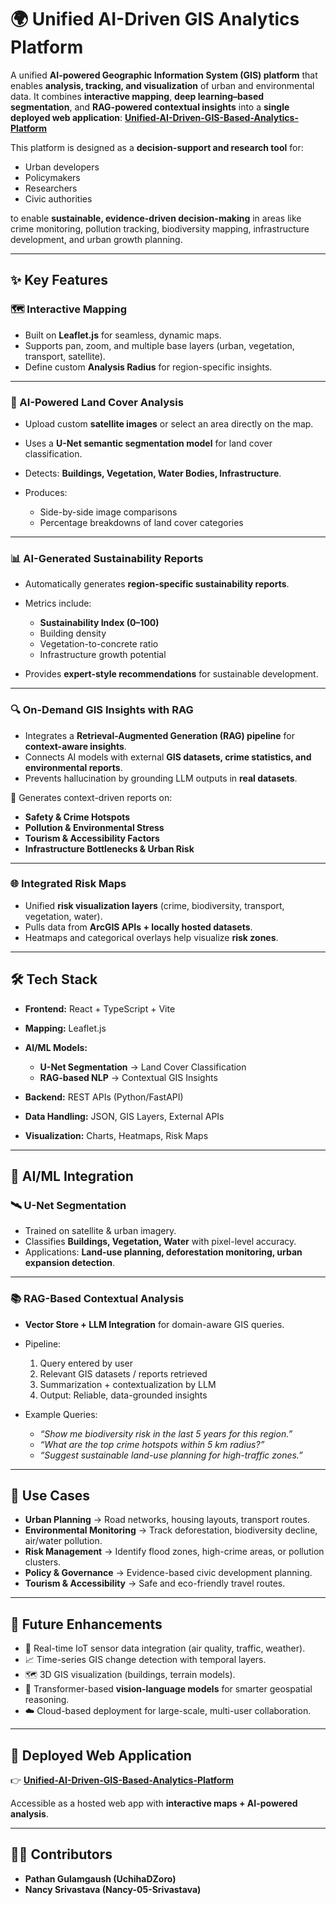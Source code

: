 # 🌍 Unified AI-Driven GIS Analytics Platform

A unified **AI-powered Geographic Information System (GIS) platform** that enables **analysis, tracking, and visualization** of urban and environmental data.
It combines **interactive mapping**, **deep learning–based segmentation**, and **RAG-powered contextual insights** into a **single deployed web application**:
**[Unified-AI-Driven-GIS-Based-Analytics-Platform](#)**

This platform is designed as a **decision-support and research tool** for:

* Urban developers
* Policymakers
* Researchers
* Civic authorities

to enable **sustainable, evidence-driven decision-making** in areas like crime monitoring, pollution tracking, biodiversity mapping, infrastructure development, and urban growth planning.

---

## ✨ Key Features

### 🗺️ Interactive Mapping

* Built on **Leaflet.js** for seamless, dynamic maps.
* Supports pan, zoom, and multiple base layers (urban, vegetation, transport, satellite).
* Define custom **Analysis Radius** for region-specific insights.

---

### 🤖 AI-Powered Land Cover Analysis

* Upload custom **satellite images** or select an area directly on the map.
* Uses a **U-Net semantic segmentation model** for land cover classification.
* Detects: **Buildings, Vegetation, Water Bodies, Infrastructure**.
* Produces:

  * Side-by-side image comparisons
  * Percentage breakdowns of land cover categories

---

### 📊 AI-Generated Sustainability Reports

* Automatically generates **region-specific sustainability reports**.

* Metrics include:

  * **Sustainability Index (0–100)**
  * Building density
  * Vegetation-to-concrete ratio
  * Infrastructure growth potential

* Provides **expert-style recommendations** for sustainable development.

---

### 🔍 On-Demand GIS Insights with RAG

* Integrates a **Retrieval-Augmented Generation (RAG) pipeline** for **context-aware insights**.
* Connects AI models with external **GIS datasets, crime statistics, and environmental reports**.
* Prevents hallucination by grounding LLM outputs in **real datasets**.

📌 Generates context-driven reports on:

* **Safety & Crime Hotspots**
* **Pollution & Environmental Stress**
* **Tourism & Accessibility Factors**
* **Infrastructure Bottlenecks & Urban Risk**

---

### 🌐 Integrated Risk Maps

* Unified **risk visualization layers** (crime, biodiversity, transport, vegetation, water).
* Pulls data from **ArcGIS APIs + locally hosted datasets**.
* Heatmaps and categorical overlays help visualize **risk zones**.

---

## 🛠️ Tech Stack

* **Frontend:** React + TypeScript + Vite
* **Mapping:** Leaflet.js
* **AI/ML Models:**

  * **U-Net Segmentation** → Land Cover Classification
  * **RAG-based NLP** → Contextual GIS Insights
* **Backend:** REST APIs (Python/FastAPI)
* **Data Handling:** JSON, GIS Layers, External APIs
* **Visualization:** Charts, Heatmaps, Risk Maps

---

## 🔬 AI/ML Integration

### 🛰️ U-Net Segmentation

* Trained on satellite & urban imagery.
* Classifies **Buildings, Vegetation, Water** with pixel-level accuracy.
* Applications: **Land-use planning, deforestation monitoring, urban expansion detection**.

---

### 📚 RAG-Based Contextual Analysis

* **Vector Store + LLM Integration** for domain-aware GIS queries.

* Pipeline:

  1. Query entered by user
  2. Relevant GIS datasets / reports retrieved
  3. Summarization + contextualization by LLM
  4. Output: Reliable, data-grounded insights

* Example Queries:

  * *“Show me biodiversity risk in the last 5 years for this region.”*
  * *“What are the top crime hotspots within 5 km radius?”*
  * *“Suggest sustainable land-use planning for high-traffic zones.”*

---

## 🌟 Use Cases

* **Urban Planning** → Road networks, housing layouts, transport routes.
* **Environmental Monitoring** → Track deforestation, biodiversity decline, air/water pollution.
* **Risk Management** → Identify flood zones, high-crime areas, or pollution clusters.
* **Policy & Governance** → Evidence-based civic development planning.
* **Tourism & Accessibility** → Safe and eco-friendly travel routes.

---

## 📌 Future Enhancements

* 🔄 Real-time IoT sensor data integration (air quality, traffic, weather).
* 📈 Time-series GIS change detection with temporal layers.
* 🗺️ 3D GIS visualization (buildings, terrain models).
* 🤖 Transformer-based **vision-language models** for smarter geospatial reasoning.
* ☁️ Cloud-based deployment for large-scale, multi-user collaboration.

---

## 🚀 Deployed Web Application

👉 **[Unified-AI-Driven-GIS-Based-Analytics-Platform](#)**

Accessible as a hosted web app with **interactive maps + AI-powered analysis**.

---

## 👨‍💻 Contributors

* **Pathan Gulamgaush (UchihaDZoro)**
* **Nancy Srivastava (Nancy-05-Srivastava)**
